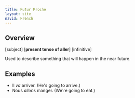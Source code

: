 ```yaml
---
title: Futur Proche
layout: site
navid: French
---
```


## Overview

[subject] [**present tense of aller**] [infinitive]

Used to describe something that will happen in the near future.

## Examples

- Il *va* arriver. (He's going to arrive.)
- Nous *allons* manger. (We're going to eat.)
